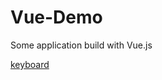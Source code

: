 # Vue-Demo

Some application build with Vue.js

[keyboard](https://darylxyx.github.io/Demo/Vue-keyboard/)
